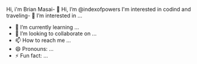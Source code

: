 Hi, i'm Brian Masai- 👋 Hi, I’m @indexofpowers
I'm interested in codind and traveling- 👀 I’m interested in ...
- 🌱 I’m currently learning ...
- 💞️ I’m looking to collaborate on ...
- 📫 How to reach me ...
- 😄 Pronouns: ...
- ⚡ Fun fact: ...

<!---
indexofpowers/indexofpowers is a ✨ special ✨ repository because its `README.md` (this file) appears on your GitHub profile.
You can click the Preview link to take a look at your changes.
--->
